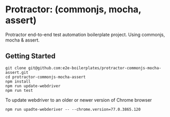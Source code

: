 # Protractor: (commonjs, mocha, assert)
Protractor end-to-end test automation boilerplate project. Using commonjs, mocha &amp; assert.

## Getting Started
    
    git clone git@github.com:e2e-boilerplates/protractor-commonjs-mocha-assert.git
    cd protractor-commonjs-mocha-assert
    npm install
    npm run update-webdriver
    npm run test
    
To update webdriver to an older or newer version of Chrome browser
    
    npm run upadte-webderiver -- --chrome.version=77.0.3865.120
